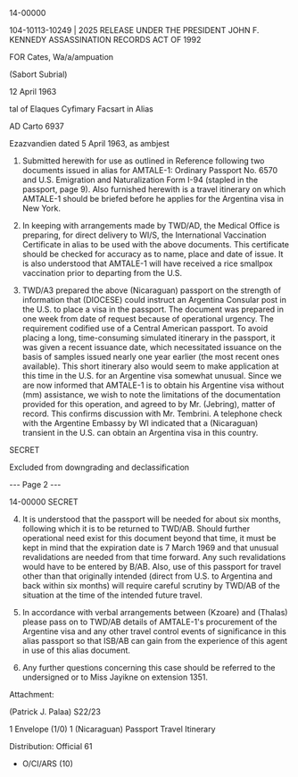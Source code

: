 14-00000

104-10113-10249 | 2025 RELEASE UNDER THE PRESIDENT JOHN F. KENNEDY ASSASSINATION RECORDS ACT OF 1992

FOR Cates, Wa/a/ampuation

(Sabort Subrial)

12 April 1963

tal of Elaques Cyfimary Facsart in Alias

AD Carto
6937

Ezazvandien dated 5 April 1963, as ambjest

1. Submitted herewith for use as outlined in Reference following two documents issued in alias for AMTALE-1: Ordinary Passport No. 6570 and U.S. Emigration and Naturalization Form I-94 (stapled in the passport, page 9). Also furnished herewith is a travel itinerary on which AMTALE-1 should be briefed before he applies for the Argentina visa in New York.

2. In keeping with arrangements made by TWD/AD, the Medical Office is preparing, for direct delivery to WI/S, the International Vaccination Certificate in alias to be used with the above documents. This certificate should be checked for accuracy as to name, place and date of issue. It is also understood that AMTALE-1 will have received a rice smallpox vaccination prior to departing from the U.S.

3. TWD/A3 prepared the above (Nicaraguan) passport on the strength of information that (DIOCESE) could instruct an Argentina Consular post in the U.S. to place a visa in the passport. The document was prepared in one week from date of request because of operational urgency. The requirement codified use of a Central American passport. To avoid placing a long, time-consuming simulated itinerary in the passport, it was given a recent issuance date, which necessitated issuance on the basis of samples issued nearly one year earlier (the most recent ones available). This short itinerary also would seem to make application at this time in the U.S. for an Argentine visa somewhat unusual. Since we are now informed that AMTALE-1 is to obtain his Argentine visa without (mm) assistance, we wish to note the limitations of the documentation provided for this operation, and agreed to by Mr. (Jebring), matter of record. This confirms discussion with Mr. Tembrini. A telephone check with the Argentine Embassy by WI indicated that a (Nicaraguan) transient in the U.S. can obtain an Argentina visa in this country.

SECRET

Excluded from downgrading and declassification

--- Page 2 ---

14-00000
SECRET

4. It is understood that the passport will be needed for about six months, following which it is to be returned to TWD/AB. Should further operational need exist for this document beyond that time, it must be kept in mind that the expiration date is 7 March 1969 and that unusual revalidations are needed from that time forward. Any such revalidations would have to be entered by B/AB. Also, use of this passport for travel other than that originally intended (direct from U.S. to Argentina and back within six months) will require careful scrutiny by TWD/AB of the situation at the time of the intended future travel.

5. In accordance with verbal arrangements between (Kzoare) and (Thalas) please pass on to TWD/AB details of AMTALE-1's procurement of the Argentine visa and any other travel control events of significance in this alias passport so that ISB/AB can gain from the experience of this agent in use of this alias document.

6. Any further questions concerning this case should be referred to the undersigned or to Miss Jayikne on extension 1351.

Attachment:

(Patrick J. Palaa)
S22/23

1 Envelope (1/0)
1 (Nicaraguan) Passport
Travel Itinerary

Distribution:
Official 61

- O/CI/ARS (10)
